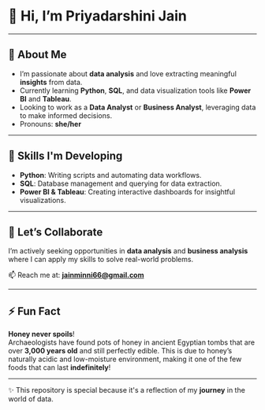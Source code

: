# 👋 Hi, I’m **Priyadarshini Jain** 

---

## 👀 **About Me**
- I’m passionate about **data analysis** and love extracting meaningful **insights** from data.
- Currently learning **Python**, **SQL**, and data visualization tools like **Power BI** and **Tableau**.
- Looking to work as a **Data Analyst** or **Business Analyst**, leveraging data to make informed decisions.
- Pronouns: **she/her**

---

## 🌱 **Skills I'm Developing**
- **Python**: Writing scripts and automating data workflows.
- **SQL**: Database management and querying for data extraction.
- **Power BI & Tableau**: Creating interactive dashboards for insightful visualizations.

---

## 💞️ **Let’s Collaborate**
I’m actively seeking opportunities in **data analysis** and **business analysis** where I can apply my skills to solve real-world problems.

📫 Reach me at: **jainminni66@gmail.com**

---

## ⚡ **Fun Fact**
**Honey never spoils**!  
Archaeologists have found pots of honey in ancient Egyptian tombs that are over **3,000 years old** and still perfectly edible. This is due to honey’s naturally acidic and low-moisture environment, making it one of the few foods that can last **indefinitely**!

---

✨ This repository is special because it's a reflection of my **journey** in the world of data.
